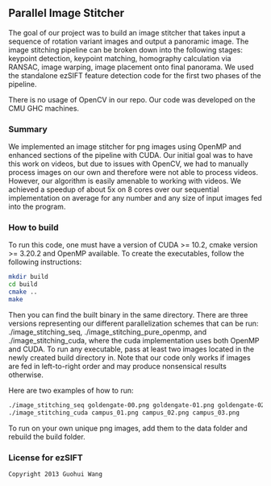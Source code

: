 ## Parallel Image Stitcher

The goal of our project was to build an image stitcher that takes input a sequence of rotation variant images and output a panoramic image. The image stitching pipeline can be broken down into the following stages: keypoint detection, keypoint matching, homography calculation via RANSAC, image warping, image placement onto final panorama. We used the standalone ezSIFT feature detection code for the first two phases of the pipeline. 

There is no usage of OpenCV in our repo. Our code was developed on the CMU GHC machines.

### Summary
We implemented an image stitcher for png images using OpenMP and enhanced sections of the pipeline with CUDA. Our initial goal was to have this work on videos, but due to issues with OpenCV, we had to manually process images on our own and therefore were not able to process videos. However, our algorithm is easily amenable to working with videos. We achieved a speedup of about 5x on 8 cores over our sequential implementation on average for any number and any size of input images fed into the program.


### How to build
To run this code, one must have a version of CUDA >= 10.2, cmake version >= 3.20.2 and OpenMP available. 
To create the executables, follow the following instructions:
```Bash
mkdir build
cd build
cmake ..
make
```
Then you can find the built binary in the same directory. There are three versions representing our different parallelization schemes that can be run: ./image_stitching_seq, ./image_stitching_pure_openmp, and ./image_stitching_cuda, where the cuda implementation uses both OpenMP and CUDA. To run any executable, pass at least two images located in the newly created build directory in. Note that our code only works if images are fed in left-to-right order and may produce nonsensical results otherwise.

Here are two examples of how to run:
```bash
./image_stitching_seq goldengate-00.png goldengate-01.png goldengate-02.png goldengate-03.png goldengate-04.png goldengate-05.png 
./image_stitching_cuda campus_01.png campus_02.png campus_03.png
```
To run on your own unique png images, add them to the data folder and rebuild the build folder.

### License for ezSIFT
    
    Copyright 2013 Guohui Wang

[license-url]: https://github.com/robertwgh/ezSIFT/blob/master/LICENSE
[license-img]: https://img.shields.io/badge/License-Apache%202.0-blue.svg
